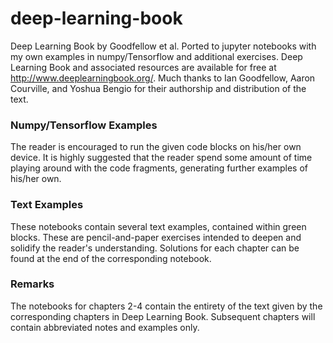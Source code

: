 # deep-learning-book
Deep Learning Book by Goodfellow et al. Ported to jupyter notebooks with my own examples in numpy/Tensorflow and additional exercises.
Deep Learning Book and associated resources are available for free at http://www.deeplearningbook.org/. Much thanks to Ian Goodfellow, Aaron Courville, and Yoshua Bengio for their authorship and distribution of the text.

### Numpy/Tensorflow Examples
The reader is encouraged to run the given code blocks on his/her own device. It is highly suggested that the reader spend some amount of time playing around with the code fragments, generating further examples of his/her own.

### Text Examples
These notebooks contain several text examples, contained within green blocks. These are pencil-and-paper exercises intended to deepen and solidify the reader's understanding. Solutions for each chapter can be found at the end of the corresponding notebook.

### Remarks
The notebooks for chapters 2-4 contain the entirety of the text given by the corresponding chapters in Deep Learning Book. Subsequent chapters will contain abbreviated notes and examples only.

